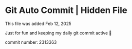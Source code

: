 # Git Auto Commit | Hidden File

This file was added Feb 12, 2025

Just for fun and keeping my daily git commit active 🤪

commit number: 2313363
